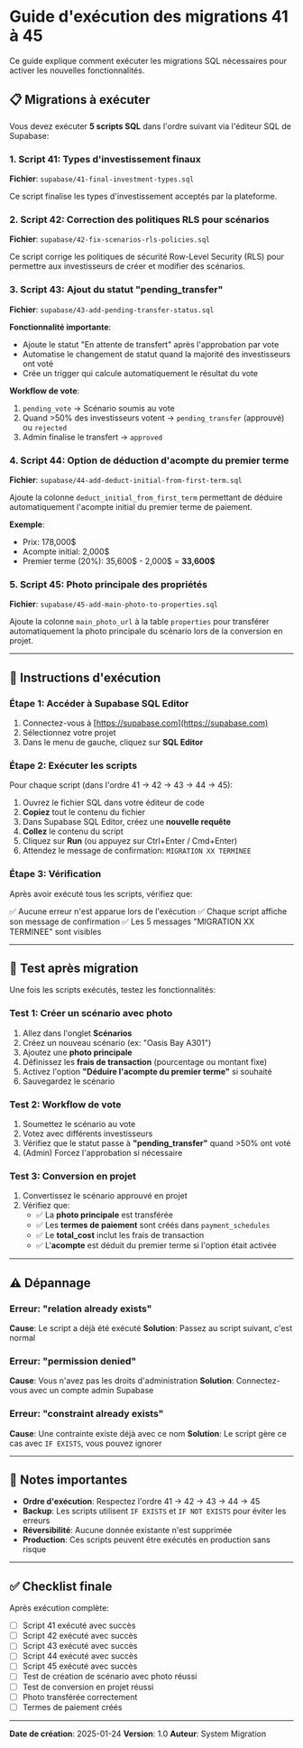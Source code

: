 # Guide d'exécution des migrations 41 à 45

Ce guide explique comment exécuter les migrations SQL nécessaires pour activer les nouvelles fonctionnalités.

## 📋 Migrations à exécuter

Vous devez exécuter **5 scripts SQL** dans l'ordre suivant via l'éditeur SQL de Supabase:

### 1. Script 41: Types d'investissement finaux
**Fichier**: `supabase/41-final-investment-types.sql`

Ce script finalise les types d'investissement acceptés par la plateforme.

### 2. Script 42: Correction des politiques RLS pour scénarios
**Fichier**: `supabase/42-fix-scenarios-rls-policies.sql`

Ce script corrige les politiques de sécurité Row-Level Security (RLS) pour permettre aux investisseurs de créer et modifier des scénarios.

### 3. Script 43: Ajout du statut "pending_transfer"
**Fichier**: `supabase/43-add-pending-transfer-status.sql`

**Fonctionnalité importante**:
- Ajoute le statut "En attente de transfert" après l'approbation par vote
- Automatise le changement de statut quand la majorité des investisseurs ont voté
- Crée un trigger qui calcule automatiquement le résultat du vote

**Workflow de vote**:
1. `pending_vote` → Scénario soumis au vote
2. Quand >50% des investisseurs votent → `pending_transfer` (approuvé) ou `rejected`
3. Admin finalise le transfert → `approved`

### 4. Script 44: Option de déduction d'acompte du premier terme
**Fichier**: `supabase/44-add-deduct-initial-from-first-term.sql`

Ajoute la colonne `deduct_initial_from_first_term` permettant de déduire automatiquement l'acompte initial du premier terme de paiement.

**Exemple**:
- Prix: 178,000$
- Acompte initial: 2,000$
- Premier terme (20%): 35,600$ - 2,000$ = **33,600$**

### 5. Script 45: Photo principale des propriétés
**Fichier**: `supabase/45-add-main-photo-to-properties.sql`

Ajoute la colonne `main_photo_url` à la table `properties` pour transférer automatiquement la photo principale du scénario lors de la conversion en projet.

---

## 🚀 Instructions d'exécution

### Étape 1: Accéder à Supabase SQL Editor

1. Connectez-vous à [https://supabase.com](https://supabase.com)
2. Sélectionnez votre projet
3. Dans le menu de gauche, cliquez sur **SQL Editor**

### Étape 2: Exécuter les scripts

Pour chaque script (dans l'ordre 41 → 42 → 43 → 44 → 45):

1. Ouvrez le fichier SQL dans votre éditeur de code
2. **Copiez** tout le contenu du fichier
3. Dans Supabase SQL Editor, créez une **nouvelle requête**
4. **Collez** le contenu du script
5. Cliquez sur **Run** (ou appuyez sur Ctrl+Enter / Cmd+Enter)
6. Attendez le message de confirmation: `MIGRATION XX TERMINEE`

### Étape 3: Vérification

Après avoir exécuté tous les scripts, vérifiez que:

✅ Aucune erreur n'est apparue lors de l'exécution
✅ Chaque script affiche son message de confirmation
✅ Les 5 messages "MIGRATION XX TERMINEE" sont visibles

---

## 🧪 Test après migration

Une fois les scripts exécutés, testez les fonctionnalités:

### Test 1: Créer un scénario avec photo
1. Allez dans l'onglet **Scénarios**
2. Créez un nouveau scénario (ex: "Oasis Bay A301")
3. Ajoutez une **photo principale**
4. Définissez les **frais de transaction** (pourcentage ou montant fixe)
5. Activez l'option **"Déduire l'acompte du premier terme"** si souhaité
6. Sauvegardez le scénario

### Test 2: Workflow de vote
1. Soumettez le scénario au vote
2. Votez avec différents investisseurs
3. Vérifiez que le statut passe à **"pending_transfer"** quand >50% ont voté
4. (Admin) Forcez l'approbation si nécessaire

### Test 3: Conversion en projet
1. Convertissez le scénario approuvé en projet
2. Vérifiez que:
   - ✅ La **photo principale** est transférée
   - ✅ Les **termes de paiement** sont créés dans `payment_schedules`
   - ✅ Le **total_cost** inclut les frais de transaction
   - ✅ L'**acompte** est déduit du premier terme si l'option était activée

---

## ⚠️ Dépannage

### Erreur: "relation already exists"
**Cause**: Le script a déjà été exécuté
**Solution**: Passez au script suivant, c'est normal

### Erreur: "permission denied"
**Cause**: Vous n'avez pas les droits d'administration
**Solution**: Connectez-vous avec un compte admin Supabase

### Erreur: "constraint already exists"
**Cause**: Une contrainte existe déjà avec ce nom
**Solution**: Le script gère ce cas avec `IF EXISTS`, vous pouvez ignorer

---

## 📝 Notes importantes

- **Ordre d'exécution**: Respectez l'ordre 41 → 42 → 43 → 44 → 45
- **Backup**: Les scripts utilisent `IF EXISTS` et `IF NOT EXISTS` pour éviter les erreurs
- **Réversibilité**: Aucune donnée existante n'est supprimée
- **Production**: Ces scripts peuvent être exécutés en production sans risque

---

## ✅ Checklist finale

Après exécution complète:

- [ ] Script 41 exécuté avec succès
- [ ] Script 42 exécuté avec succès
- [ ] Script 43 exécuté avec succès
- [ ] Script 44 exécuté avec succès
- [ ] Script 45 exécuté avec succès
- [ ] Test de création de scénario avec photo réussi
- [ ] Test de conversion en projet réussi
- [ ] Photo transférée correctement
- [ ] Termes de paiement créés

---

**Date de création**: 2025-01-24
**Version**: 1.0
**Auteur**: System Migration
